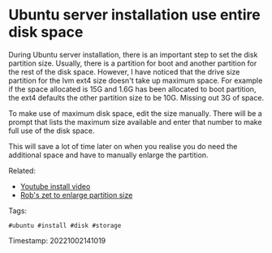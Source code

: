# Ubuntu server installation use entire disk space
During Ubuntu server installation, there is an important step to set the
disk partition size. Usually, there is a partition for boot and another
partition for the rest of the disk space. However, I have noticed that
the drive size partition for the lvm ext4 size doesn't take up maximum
space. For example if the space allocated is 15G and 1.6G has been
allocated to boot partition, the ext4 defaults the other partition size
to be 10G. Missing out 3G of space.

To make use of maximum disk space, edit the size manually. There will be
a prompt that lists the maximum size available and enter that number to
make full use of the disk space.

This will save a lot of time later on when you realise you do need the
additional space and have to manually enlarge the partition.

Related:
* [Youtube install
      video](https://www.youtube.com/watch?v=zs2zdVPwZ7E&t=580s)
* [Rob's zet to enlarge partition size](https://github.com/rwxrob/zet/blob/e0800f0a37d3918ddf90dcca5654df56d247ab97/20220714191155/README.md)

Tags:

    #ubuntu #install #disk #storage

Timestamp:
    20221002141019